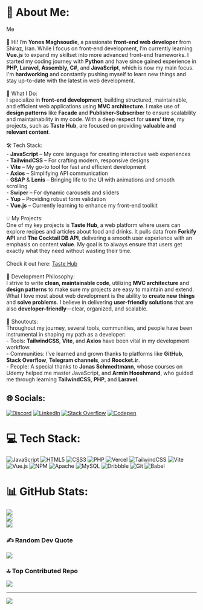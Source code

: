 # 💫 About Me:
Me<br><br>👋 Hi! I’m **Yones Maghsoudie**, a passionate **front-end web developer** from Shiraz, Iran. While I focus on front-end development, I’m currently learning **Vue.js** to expand my skillset into more advanced front-end frameworks. I started my coding journey with **Python** and have since gained experience in **PHP, Laravel, Assembly, C#**, and **JavaScript**, which is now my main focus. I'm **hardworking** and constantly pushing myself to learn new things and stay up-to-date with the latest in web development.<br><br>🌟 What I Do:<br>I specialize in **front-end development**, building structured, maintainable, and efficient web applications using **MVC architecture**. I make use of **design patterns** like **Facade** and **Publisher-Subscriber** to ensure scalability and maintainability in my code. With a deep respect for **users’ time**, my projects, such as **Taste Hub**, are focused on providing **valuable and relevant content**.<br><br>🛠️ Tech Stack:<br>- **JavaScript** – My core language for creating interactive web experiences<br>- **TailwindCSS** – For crafting modern, responsive designs<br>- **Vite** – My go-to tool for fast and efficient development<br>- **Axios** – Simplifying API communication<br>- **GSAP** & **Lenis** – Bringing life to the UI with animations and smooth scrolling<br>- **Swiper** – For dynamic carousels and sliders<br>- **Yup** – Providing robust form validation<br>- **Vue.js** – Currently learning to enhance my front-end toolkit<br><br>💡 My Projects:<br>One of my key projects is **Taste Hub**, a web platform where users can explore recipes and articles about food and drinks. It pulls data from **Forkify API** and **The Cocktail DB API**, delivering a smooth user experience with an emphasis on content **value**. My goal is to always ensure that users get exactly what they need without wasting their time.<br><br>Check it out here: [Taste Hub](https://forkify-api.herokuapp.com/api/v2/recipes)<br><br>🧠 Development Philosophy:<br>I strive to write **clean, maintainable code**, utilizing **MVC architecture** and **design patterns** to make sure my projects are easy to maintain and extend. What I love most about web development is the ability to **create new things** and **solve problems**. I believe in delivering **user-friendly solutions** that are also **developer-friendly**—clear, organized, and scalable.<br><br>💬 Shoutouts:<br>Throughout my journey, several tools, communities, and people have been instrumental in shaping my path as a developer:<br>- Tools: **TailwindCSS**, **Vite**, and **Axios** have been vital in my development workflow.<br>- Communities: I’ve learned and grown thanks to platforms like **GitHub**, **Stack Overflow**, **Telegram channels**, and **Roocket.ir**.<br>- People: A special thanks to **Jonas Schmedtmann**, whose courses on Udemy helped me master JavaScript, and **Armin Hooshmand**, who guided me through learning **TailwindCSS**, **PHP**, and **Laravel**.


## 🌐 Socials:
[![Discord](https://img.shields.io/badge/Discord-%237289DA.svg?logo=discord&logoColor=white)](https://discord.gg/https://discord.gg/N4B6ENWv) [![LinkedIn](https://img.shields.io/badge/LinkedIn-%230077B5.svg?logo=linkedin&logoColor=white)](https://linkedin.com/in/callme-decim-66ab04293) [![Stack Overflow](https://img.shields.io/badge/-Stackoverflow-FE7A16?logo=stack-overflow&logoColor=white)](https://stackoverflow.com/users/22796638/callmedecim) [![Codepen](https://img.shields.io/badge/Codepen-000000?style=for-the-badge&logo=codepen&logoColor=white)](https://codepen.io/@callmedeci) 

# 💻 Tech Stack:
![JavaScript](https://img.shields.io/badge/javascript-%23323330.svg?style=for-the-badge&logo=javascript&logoColor=%23F7DF1E) ![HTML5](https://img.shields.io/badge/html5-%23E34F26.svg?style=for-the-badge&logo=html5&logoColor=white) ![CSS3](https://img.shields.io/badge/css3-%231572B6.svg?style=for-the-badge&logo=css3&logoColor=white) ![PHP](https://img.shields.io/badge/php-%23777BB4.svg?style=for-the-badge&logo=php&logoColor=white) ![Vercel](https://img.shields.io/badge/vercel-%23000000.svg?style=for-the-badge&logo=vercel&logoColor=white) ![TailwindCSS](https://img.shields.io/badge/tailwindcss-%2338B2AC.svg?style=for-the-badge&logo=tailwind-css&logoColor=white) ![Vite](https://img.shields.io/badge/vite-%23646CFF.svg?style=for-the-badge&logo=vite&logoColor=white) ![Vue.js](https://img.shields.io/badge/vue.js-%2335495e.svg?style=for-the-badge&logo=vuedotjs&logoColor=%234FC08D) ![NPM](https://img.shields.io/badge/NPM-%23CB3837.svg?style=for-the-badge&logo=npm&logoColor=white) ![Apache](https://img.shields.io/badge/apache-%23D42029.svg?style=for-the-badge&logo=apache&logoColor=white) ![MySQL](https://img.shields.io/badge/mysql-4479A1.svg?style=for-the-badge&logo=mysql&logoColor=white) ![Dribbble](https://img.shields.io/badge/Dribbble-EA4C89?style=for-the-badge&logo=dribbble&logoColor=white) ![Git](https://img.shields.io/badge/git-%23F05033.svg?style=for-the-badge&logo=git&logoColor=white) ![Babel](https://img.shields.io/badge/Babel-F9DC3e?style=for-the-badge&logo=babel&logoColor=black)
# 📊 GitHub Stats:
![](https://github-readme-stats.vercel.app/api?username=callmedeci&theme=dark&hide_border=false&include_all_commits=true&count_private=true)<br/>
![](https://github-readme-streak-stats.herokuapp.com/?user=callmedeci&theme=dark&hide_border=false)<br/>
![](https://github-readme-stats.vercel.app/api/top-langs/?username=callmedeci&theme=dark&hide_border=false&include_all_commits=true&count_private=true&layout=compact)

### ✍️ Random Dev Quote
![](https://quotes-github-readme.vercel.app/api?type=horizontal&theme=radical)

### 🔝 Top Contributed Repo
![](https://github-contributor-stats.vercel.app/api?username=callmedeci&limit=5&theme=dark&combine_all_yearly_contributions=true)

---
[![](https://visitcount.itsvg.in/api?id=callmedeci&icon=0&color=0)](https://visitcount.itsvg.in)

<!-- Proudly created with GPRM ( https://gprm.itsvg.in ) -->
